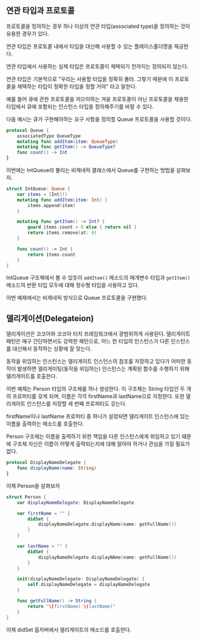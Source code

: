 ## 연관 타입과 프로토콜

프로토콜을 정의하는 경우 하나 이상의 연관 타입(associated type)을 정의하는 것이 유용한 경우가 있다.

연관 타입은 프로토콜 내에서 타입을 대신해 사용할 수 있는 플레이스홀더명을 제공한다.

연관 타입에서 사용하는 실제 타입은 프로토콜이 채택되기 전까지는 정의되지 않는다.

연관 타입은 기본적으로 "우리는 사용할 타입을 정확히 몰라. 그렇기 때문에 이 프로토콜을 채택하는 타입이 정확한 타입을 정할 거야" 라고 말한다.

예를 들어 큐에 관한 프로토콜을 저으이하는 겨웅 프로토콜이 아닌 프로토콜을 채용한 타입에서 큐에 포함되는 인스턴스 타입을 정의해주기를 바랄 수 있다.

다음 예시는 큐가 구현해야하는 요구 사항을 정의할 Queue 프로토콜을 사용할 것이다.

```swift
protocol Queue {
    associatedType QueueType
    mutating func addItem(item: QueueType)
    mutating func getItem() -> QueueType?
    func count() -> Int
}
```

이번에는 IntQueue라 불리는 비제네릭 클래스에서 Queue를 구현하는 방법을 살펴보자.

```swift
struct IntQueue: Queue {
    var items = [Int]()
    mutating func addItem(item: Int) {
        items.append(item)
    }

    mutating func getItem() -> Int? {
        guard items.count > 0 else { return nil }
        return items.remove(at: 0)
    }

    func count() -> Int {
        return items.count
    }
}
```

IntQueue 구조체에서 볼 수 있듯이 `addItem()` 메소드의 매개변수 타입과 `getItem()` 메소드의 반환 타입 모두에 대해 정수형 타입을 사용하고 있다. 

이번 예제에서는 비제네릭 방식으로 Queue 프로토콜을 구현했다.

## 델리게이션(Delegateion)

델리게이션은 코코아와 코코아 터치 프레임워크에서 광범위하게 사용된다. 델리게이트 패턴은 매구 간단하면서도 강력한 패턴으로, 어느 한 타입의 인스턴스가 다른 인스턴스를 대신해서 동작하는 상황에 잘 맞는다.

동작을 위임하는 인스턴스는 델리게이트 인스턴스의 참조를 저장하고 있다가 어떠한 동작이 발생하면 델리게이팅(동작을 위임하는) 인스턴스는 계획된 함수를 수행하기 위해 델리게이트를 호출한다.

이번 예제는 Person 타입의 구조체를 하나 생성한다. 이 구조체는 String 타입인 두 개의 프로퍼티를 갖게 되며, 이름은 각각 firstName과 lastName으로 지정한다. 또한 델리게이트 인스턴스를 저장할 세 번째 프로퍼티도 갖는다.

firstName이나 lastName 프로퍼티 중 하나가 설정되면 델리게이트 인스턴스에 있는 이름을 출력하는 메소드를 호출한다.

Person 구조체는 이름을 출력하기 위한 책임을 다른 인스턴스에게 위임하고 있기 떄문에 구조체 자신은 이름이 어떻게 출력되는지에 대해 알아야 하거나 관심을 가질 필요가 없다.

```swift
protocol DisplayNameDelegate {
    func displayName(name: String)
}
```

이제 Person을 살펴보자

```swift
struct Person {
    var displayNameDelegate: DisplayNameDelegate

    var firstName = "" {
        didSet {
            displayNameDelegate.displayName(name: getFullName())
        }
    }

    var lastName = "" {
        didSet {
            displayNameDelegate.displayNAme(name: getFullName())
        }
    }

    init(displayNameDelegate: DisplayNameDelegate) {
        self.displayNameDelegate = displayNameDelegate
    }

    func getFullName() -> String {
        return "\(firstName) \(lastName)"
    }
}
```

이제 didSet 옵저버에서 델리게이트의 메소드를 호출한다.
